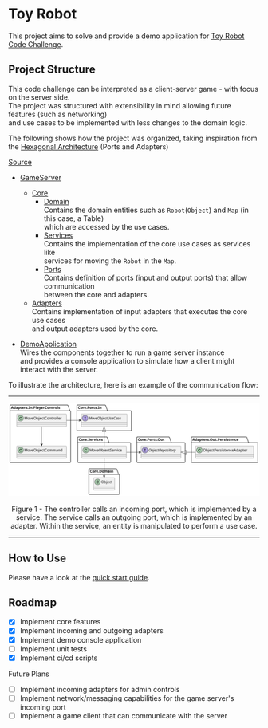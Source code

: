 # Toy Robot

This project aims to solve and provide a demo application for [Toy Robot Code Challenge](ToyRobot.md).  

## Project Structure

This code challenge can be interpreted as a client-server game - with focus on the server side.  
The project was structured with extensibility in mind allowing future features (such as networking)  
and use cases to be implemented with less changes to the domain logic. 

The following shows how the project was organized, taking inspiration from the
[Hexagonal Architecture](https://en.wikipedia.org/wiki/Hexagonal_architecture_(software)) (Ports and Adapters)

[Source](src/)  
* [GameServer](src/GameServer)  
  * [Core](src/GameServer/Core)  
    * [Domain](src/GameServer/Core/Domain)  
    Contains the domain entities such as `Robot`(`Object`) and `Map` (in this case, a Table)  
    which are accessed by the use cases.  
    * [Services](src/GameServer/Core/Services)  
    Contains the implementation of the core use cases as services like  
    services for moving the `Robot` in the `Map`.  
    * [Ports](src/GameServer/Core/Ports)  
    Contains definition of ports (input and output ports) that allow communication  
    between the core and adapters.  
  * [Adapters](src/GameServer/Adapters)  
  Contains implementation of input adapters that executes the core use cases  
  and output adapters used by the core.  

* [DemoApplication](DemoApplication.md)  
Wires the components together to run a game server instance  
and provides a console application to simulate how a client might interact with the server.  

To illustrate the architecture, here is an example of the communication flow:  
***  
![](./docs/images/communication-flow.svg)  
<p align="center">
Figure 1 - The controller calls an incoming port, which is implemented by a service.  
The service calls an outgoing port, which is implemented by an adapter.  
Within the service, an entity is manipulated to perform a use case.  
</p>  

***  


## How to Use

Please have a look at the [quick start guide](QuickStart.md).

## Roadmap

- [x] Implement core features
- [x] Implement incoming and outgoing adapters
- [x] Implement demo console application
- [ ] Implement unit tests
- [x] Implement ci/cd scripts

Future Plans
- [ ] Implement incoming adapters for admin controls
- [ ] Implement network/messaging capabilities for the game server's incoming port
- [ ] Implement a game client that can communicate with the server

